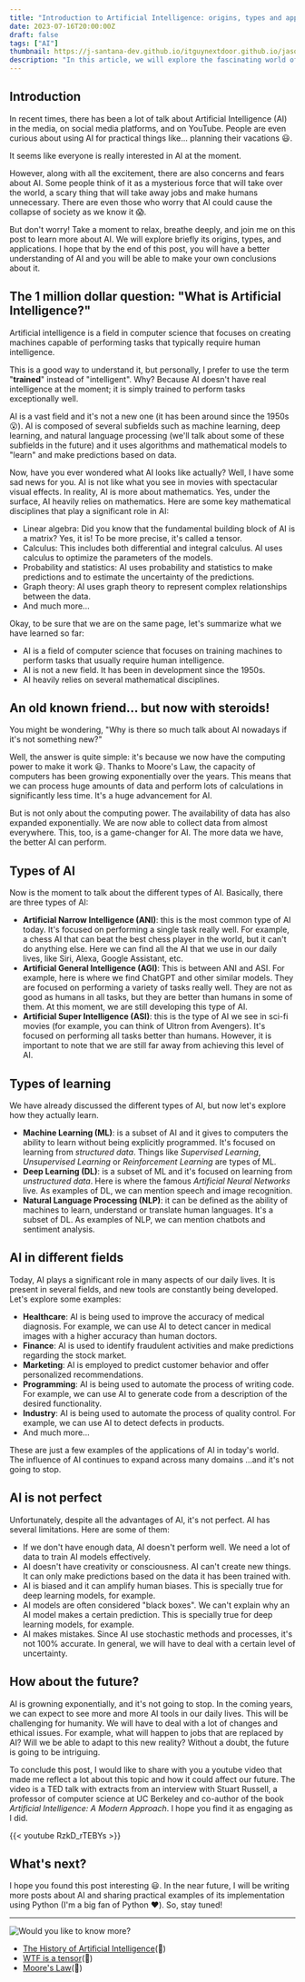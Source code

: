 ```yaml
---
title: "Introduction to Artificial Intelligence: origins, types and applications"
date: 2023-07-16T20:00:00Z
draft: false
tags: ["AI"]
thumbnail: https://j-santana-dev.github.io/itguynextdoor.github.io/jason-leung-HBGYvOKXu8A-unsplash.jpg
description: "In this article, we will explore the fascinating world of Artificial Intelligence (AI). We will learn about its origins, types, and applications."
---
```


## Introduction
In recent times, there has been a lot of talk about Artificial Intelligence (AI) in the media, on social media platforms, and on YouTube. People are even curious about using AI for practical things like... planning their vacations :smiley:.

It seems like everyone is really interested in AI at the moment.

However, along with all the excitement, there are also concerns and fears about AI. Some people think of it as a mysterious force that will take over the world, a scary thing that will take away jobs and make humans unnecessary. There are even those who worry that AI could cause the collapse of society as we know it :scream:.

But don't worry! Take a moment to relax, breathe deeply, and join me on this post to learn more about AI. We will explore briefly its origins, types, and applications. I hope that by the end of this post, you will have a better understanding of AI and you will be able to make your own conclusions about it.

## The 1 million dollar question: "What is Artificial Intelligence?"
Artificial intelligence is a field in computer science that focuses on creating machines capable of performing tasks that typically require human intelligence.

This is a good way to understand it, but personally, I prefer to use the term "**trained**" instead of "intelligent". Why? Because AI doesn't have real intelligence at the moment; it is simply trained to perform tasks exceptionally well.

AI is a vast field and it's not a new one (it has been around since the 1950s :open_mouth:). AI is composed of several subfields such as machine learning, deep learning, and natural language processing (we'll talk about some of these subfields in the future) and it uses algorithms and mathematical models to "learn" and make predictions based on data.

Now, have you ever wondered what AI looks like actually? Well, I have some sad news for you. AI is not like what you see in movies with spectacular visual effects. In reality, AI is more about mathematics. Yes, under the surface, AI heavily relies on mathematics. Here are some key mathematical disciplines that play a significant role in AI:

* Linear algebra: Did you know that the fundamental building block of AI is a matrix? Yes, it is! To be more precise, it's called a tensor.
* Calculus: This includes both differential and integral calculus. AI uses calculus to optimize the parameters of the models.
* Probability and statistics: AI uses probability and statistics to make predictions and to estimate the uncertainty of the predictions.
* Graph theory: AI uses graph theory to represent complex relationships between the data.
* And much more...

Okay, to be sure that we are on the same page, let's summarize what we have learned so far:
* AI is a field of computer science that focuses on training machines to perform tasks that usually require human intelligence.
* AI is not a new field. It has been in development since the 1950s.
* AI heavily relies on several mathematical disciplines.

## An old known friend... but now with steroids!
You might be wondering, "Why is there so much talk about AI nowadays if it's not something new?"

Well, the answer is quite simple: it's because we now have the computing power to make it work :smiley:. Thanks to Moore's Law, the capacity of computers has been growing exponentially over the years. This means that we can process huge amounts of data and perform lots of calculations in significantly less time. It's a huge advancement for AI.

But is not only about the computing power. The availability of data has also expanded exponentially. We are now able to collect data from almost everywhere. This, too, is a game-changer for AI. The more data we have, the better AI can perform.

## Types of AI
Now is the moment to talk about the different types of AI. Basically, there are three types of AI:

- **Artificial Narrow Intelligence (ANI)**: this is the most common type of AI today. It's focused on performing a single task really well. For example, a chess AI that can beat the best chess player in the world, but it can't do anything else. Here we can find all the AI that we use in our daily lives, like Siri, Alexa, Google Assistant, etc.
- **Artificial General Intelligence (AGI)**: This is between ANI and ASI. For example, here is where we find ChatGPT and other similar models. They are focused on performing a variety of tasks really well. They are not as good as humans in all tasks, but they are better than humans in some of them. At this moment, we are still developing this type of AI.
- **Artificial Super Intelligence (ASI)**: this is the type of AI we see in sci-fi movies (for example, you can think of Ultron from Avengers). It's focused on performing all tasks better than humans. However, it is important to note that we are still far away from achieving this level of AI.

## Types of learning
We have already discussed the different types of AI, but now let's explore how they actually learn.

- **Machine Learning (ML)**: is a subset of AI and it gives to computers the ability to learn without being explicitly programmed. It's focused on learning from *structured data*. Things like *Supervised Learning*, *Unsupervised Learning* or *Reinforcement Learning* are types of ML.
- **Deep Learning (DL)**: is a subset of ML and it's focused on learning from *unstructured data*. Here is where the famous *Artificial Neural Networks* live. As examples of DL, we can mention speech and image recognition.
- **Natural Language Processing (NLP)**: it can be defined as the ability of machines to learn, understand or translate human languages. It's a subset of DL. As examples of NLP, we can mention chatbots and sentiment analysis.

## AI in different fields
Today, AI plays a significant role in many aspects of our daily lives. It is present in several fields, and new tools are constantly being developed. Let's explore some examples:

* **Healthcare**: AI is being used to improve the accuracy of medical diagnosis. For example, we can use AI to detect cancer in medical images with a higher accuracy than human doctors.
* **Finance**: AI is used to identify fraudulent activities and make predictions regarding the stock market.
* **Marketing**: AI is employed to predict customer behavior and offer personalized recommendations.
* **Programming**: AI is being used to automate the process of writing code. For example, we can use AI to generate code from a description of the desired functionality.
* **Industry**: AI is being used to automate the process of quality control. For example, we can use AI to detect defects in products.
* And much more...

These are just a few examples of the applications of AI in today's world. The influence of AI continues to expand across many domains ...and it's not going to stop.

## AI is not perfect
Unfortunately, despite all the advantages of AI, it's not perfect. AI has several limitations. Here are some of them:

* If we don't have enough data, AI doesn't perform well. We need a lot of data to train AI models effectively.
* AI doesn't have creativity or consciousness. AI can't create new things. It can only make predictions based on the data it has been trained with.
* AI is biased and it can amplify human biases. This is specially true for deep learning models, for example.
* AI models are often considered "black boxes". We can't explain why an AI model makes a certain prediction. This is specially true for deep learning models, for example.
* AI makes mistakes. Since AI use stochastic methods and processes, it's not 100% accurate. In general, we will have to deal with a certain level of uncertainty.

## How about the future?
AI is growning exponentially, and it's not going to stop.  In the coming years, we can expect to see more and more AI tools in our daily lives. This will be challenging for humanity. We will have to deal with a lot of changes and ethical issues. For example,  what will happen to jobs that are replaced by AI? Will we be able to adapt to this new reality? Without a doubt, the future is going to be intriguing.

To conclude this post, I would like to share with you a youtube video that made me reflect a lot about this topic and how it could affect our future. The video is a TED talk with extracts from an interview with Stuart Russell, a professor of computer science at UC Berkeley and co-author of the book *Artificial Intelligence: A Modern Approach*. I hope you find it as engaging as I did.

{{< youtube RzkD_rTEBYs >}}

## What's next?
I hope you found this post interesting :smiley:. In the near future, I will be writing more posts about AI and sharing practical examples of its implementation using Python (I'm a big fan of Python :heart:). So, stay tuned!

---

![Would you like to know more?](https://j-santana-dev.github.io/itguynextdoor.github.io/know-more.png)

* [The History of Artificial Intelligence](https://sitn.hms.harvard.edu/flash/2017/history-artificial-intelligence/)(:book:)
* [WTF is a tensor](https://www.kdnuggets.com/2018/05/wtf-tensor.html)(:book:)
* [Moore\'s Law](https://en.wikipedia.org/wiki/Moore%27s_law)(:book:)